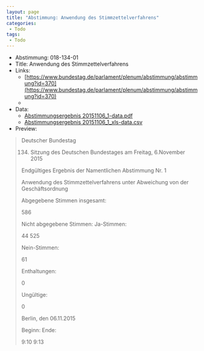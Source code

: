 ```yaml
---
layout: page
title: "Abstimmung: Anwendung des Stimmzettelverfahrens"
categories:
 - Todo
tags:
 - Todo
---
```


* Abstimmung: 018-134-01
* Title: Anwendung des Stimmzettelverfahrens
* Links: 
    * [https://www.bundestag.de/parlament/plenum/abstimmung/abstimmung?id=370](https://www.bundestag.de/parlament/plenum/abstimmung/abstimmung?id=370)
    * 
* Data: 
    * [Abstimmungsergebnis 20151106_1-data.pdf](/res/abstimmungsliste/20151106_1-data.pdf)
    * [Abstimmungsergebnis 20151106_1_xls-data.csv](/res/abstimmungsliste/analyses/20151106_1_xls-data.csv)
* Preview: 
> Deutscher Bundestag
> 
> 134. Sitzung des Deutschen Bundestages
> am Freitag, 6.November 2015
> 
> Endgültiges Ergebnis der Namentlichen Abstimmung Nr. 1
> 
> Anwendung des Stimmzettelverfahrens unter Abweichung von der Geschäftsordnung
> 
> Abgegebene Stimmen insgesamt:
> 
> 586
> 
> Nicht abgegebene Stimmen:
> Ja-Stimmen:
> 
> 44
> 525
> 
> Nein-Stimmen:
> 
> 61
> 
> Enthaltungen:
> 
> 0
> 
> Ungültige:
> 
> 0
> 
> Berlin, den 06.11.2015
> 
> Beginn:
> Ende:
> 
> 9:10
> 9:13

